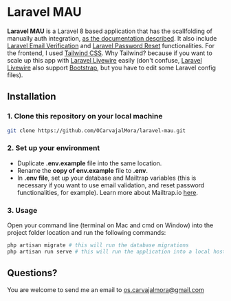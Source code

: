 # Laravel MAU

**Laravel MAU** is a Laravel 8 based application that has the scallfolding of manually auth integration, [as the documentation described](https://laravel.com/docs/8.x/authentication#authenticating-users). It also include [Laravel Email Verification](https://laravel.com/docs/8.x/verification) and [Laravel Password Reset](https://laravel.com/docs/8.x/passwords) functionalities. For the frontend, I used [Tailwind CSS](https://tailwindcss.com/). Why Tailwind? because if you want to scale up this app with [Laravel Livewire](https://laravel-livewire.com/) easily (don't confuse, [Laravel Livewire](https://laravel-livewire.com/) also support [Bootstrap](https://getbootstrap.com/), but you have to edit some Laravel config files).

## Installation

### 1. Clone this repository on your local machine

```bash
git clone https://github.com/OCarvajalMora/laravel-mau.git
```

### 2. Set up your environment
* Duplicate **.env.example** file into the same location.
* Rename the **copy of env.example** file to **.env**.
* In **.env file**, set up your database and Mailtrap variables (this is necessary if you want to use email validation, and reset password functionalities, for example). Learn more about Mailtrap.io [here](https://mailtrap.io/).

### 3. Usage

Open your command line (terminal on Mac and cmd on Window) into the project folder location and run the following commands:

```bash
php artisan migrate # this will run the database migrations 
php artisan run serve # this will run the application into a local host. Usually: http://127.0.0.1:800
```


## Questions?
You are welcome to send me an email to [os.carvajalmora@gmail.com](mailto:os.carvajalmora@gmail.com)
